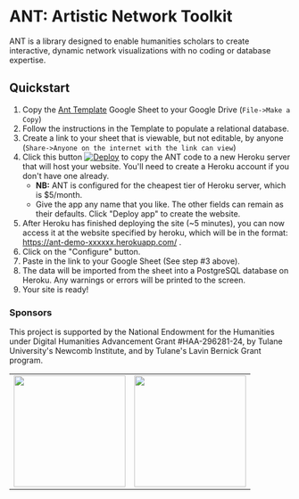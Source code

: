 # ANT: Artistic Network Toolkit

ANT is a library designed to enable humanities scholars to create interactive, dynamic network visualizations with no coding or database expertise.

## Quickstart

1. Copy the [Ant Template](https://docs.google.com/spreadsheets/d/1_8s2AoH53qPSzP2bNYMtFqfsp6Y8E91laCpQ9v83hYw/edit?usp=drive_link) Google Sheet to your Google Drive (`File->Make a Copy`)
2. Follow the instructions in the Template to populate a relational database.
3. Create a link to your sheet that is viewable, but not editable, by anyone (`Share->Anyone on the internet with the link can view`)
4. Click this button [![Deploy](https://www.herokucdn.com/deploy/button.svg)](https://heroku.com/deploy?template=https://github.com/tapilab/ant/tree/main) to copy the ANT code to a new Heroku server that will host your website. You'll need to create a Heroku account if you don't have one already.
    - **NB:** ANT is configured for the cheapest tier of Heroku server, which is $5/month.
    - Give the app any name that you like. The other fields can remain as their defaults. Click "Deploy app" to create the website.
5. After Heroku has finished deploying the site (~5 minutes), you can now access it at the website specified by heroku, which will be in the format: https://ant-demo-xxxxxx.herokuapp.com/ .
6. Click on the "Configure" button.
7. Paste in the link to your Google Sheet (See step #3 above).
8. The data will be imported from the sheet into a  PostgreSQL database on Heroku. Any warnings or errors will be printed to the screen.
9. Your site is ready!

### Sponsors

This project is supported by the National Endowment for the Humanities under Digital Humanities Advancement Grant #HAA-296281-24, by Tulane University's Newcomb Institute, and by Tulane's Lavin Bernick Grant program.

<table border=0>
  <tr>
    <td><img src="https://neh.gov/themes/gesso/images/logo-header.svg" width=200/></td>
    <td><img src="https://communications.tulane.edu/sites/default/files/pictures/TU.CTR_2c.png" width=200/></td>
  </tr>
</table>
